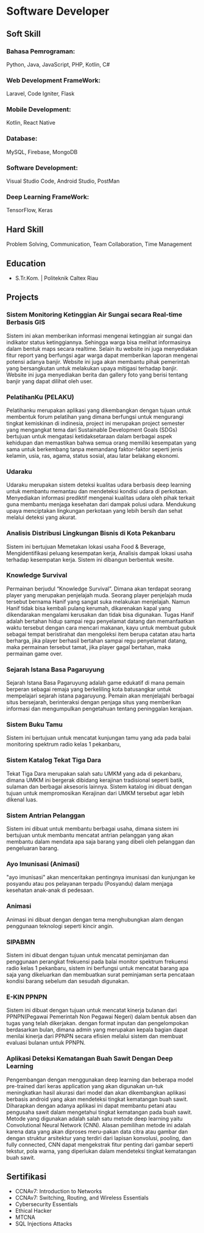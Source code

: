 # Software Developer

## Soft Skill
### Bahasa Pemrograman: 
 Python, Java, JavaScript, PHP, Kotlin, C#
### Web Development FrameWork: 
 Laravel, Code Igniter, Flask
### Mobile Development: 
 Kotlin, React Native
### Database: 
 MySQL, Firebase, MongoDB
### Software Development: 
 Visual Studio Code, Android Studio, PostMan
### Deep Learning FrameWork: 
 TensorFlow, Keras

## Hard Skill
Problem Solving, Communication, Team Collaboration, Time Management
## Education
- S.Tr.Kom. | Politeknik Caltex Riau 						       		

## Projects
### Sistem Monitoring Ketinggian Air Sungai secara Real-time Berbasis GIS

Sistem ini akan memberikan informasi mengenai ketinggian air sungai dan indikator status ketinggiannya. Sehingga warga bisa melihat informasinya dalam bentuk maps secara realtime. Selain itu website ini juga menyediakan fitur report yang berfungsi agar warga dapat memberikan laporan mengenai potensi adanya banjir. Website ini juga akan membantu pihak pemerintah yang bersangkutan untuk melakukan upaya mitigasi terhadap banjir. Website ini juga menyediakan berita dan gallery foto yang berisi tentang banjir yang dapat dilihat oleh user.


### PelatihanKu (PELAKU)

Pelatihanku merupakan aplikasi yang dikembangkan dengan tujuan untuk membentuk forum pelatihan yang dimana berfungsi untuk mengurangi tingkat kemiskinan di indinesia, project ini merupakan project semester yang mengangkat tema dari Sustainable Development Goals (SDGs) bertujuan untuk mengatasi ketidaksetaraan dalam berbagai aspek kehidupan dan memastikan bahwa semua orang memiliki kesempatan yang sama untuk berkembang tanpa memandang faktor-faktor seperti jenis kelamin, usia, ras, agama, status sosial, atau latar belakang ekonomi.


### Udaraku

Udaraku merupakan sistem deteksi kualitas udara berbasis deep learning untuk membantu memantau dan mendeteksi kondisi udara di perkotaan. Menyediakan informasi prediktif mengenai kualitas udara oleh pihak terkait guna membantu menjaga kesehatan dari dampak polusi udara. Mendukung upaya menciptakan lingkungan perkotaan yang lebih bersih dan sehat melalui deteksi yang
akurat.


### Analisis Distribusi Lingkungan Bisnis di Kota Pekanbaru

Sistem ini bertujuan Memetakan lokasi usaha Food & Beverage, Mengidentifikasi peluang kesempatan kerja, Analisis dampak lokasi usaha terhadap kesempatan kerja. Sistem ini dibangun berbentuk wesite.


### Knowledge Survival

Permainan berjudul “Knowledge Survival”. Dimana akan terdapat seorang player yang merupakan penjelajah muda. Seorang player penjelajah muda tersebut bernama Hanif yang sangat suka melakukan menjelajah. Namun Hanif tidak bisa kembali pulang kerumah, dikarenakan kapal yang dikendarakan mengalami kerusakan dan tidak bisa digunakan. Tugas Hanif adalah bertahan hidup sampai regu penyelamat datang dan memanfaatkan waktu tersebut dengan cara mencari makanan, kayu untuk membuat gubuk sebagai tempat beristirahat dan mengoleksi item berupa catatan atau harta berharga, jika player berhasil bertahan sampai regu penyelamat datang, maka permainan tersebut tamat, jika player gagal bertahan, maka permainan game over.


### Sejarah Istana Basa Pagaruyung
Sejarah Istana Basa Pagaruyung adalah game edukatif di mana pemain berperan sebagai remaja yang berkeliling kota batusangkar untuk mempelajari sejarah istana pagaruyung. Pemain akan menjelajahi berbagai situs bersejarah, berinteraksi dengan penjaga situs yang memberikan informasi dan mengumpulkan pengetahuan tentang peninggalan kerajaan. 


### Sistem Buku Tamu
Sistem ini bertujuan untuk mencatat kunjungan tamu yang ada pada balai monitoring spektrum radio kelas 1 pekanbaru,


### Sistem Katalog Tekat Tiga Dara

Tekat Tiga Dara merupakan salah satu UMKM yang ada di pekanbaru, dimana UMKM ini bergerak dibidang kerajinan tradisional seperti batik, sulaman dan berbagai aksesoris lainnya. Sistem katalog ini dibuat dengan tujuan untuk mempromosikan Kerajinan dari UMKM tersebut agar lebih dikenal luas.


### Sistem Antrian Pelanggan

Sistem ini dibuat untuk membantu berbagai usaha, dimana sistem ini bertujuan untuk membantu mencatat antrian pelanggan yang akan membantu dalam mendata apa saja barang yang dibeli oleh pelanggan dan pengeluaran barang.


### Ayo Imunisasi (Animasi)

"ayo imunisasi" akan menceritakan pentingnya imunisasi dan  kunjungan ke posyandu atau pos pelayanan terpadu (Posyandu) dalam menjaga kesehatan anak-anak di pedesaan.


### Animasi

Animasi ini dibuat dengan dengan tema menghubungkan alam dengan penggunaan teknologi seperti kincir angin.


### SIPABMN

Sistem ini dibuat dengan tujuan untuk mencatat peminjaman dan penggunaan perangkat frekuensi pada balai monitor spektrum frekuensi radio kelas 1 pekanbaru, sistem ini berfungsi untuk mencatat barang apa saja yang dikeluarkan dan membuatkan surat peminjaman serta pencataan kondisi barang sebelum dan sesudah digunakan.


### E-KIN PPNPN

Sistem ini dibuat dengan tujuan untuk mencatat kinerja bulanan dari PPNPN(Pegawai Pemerintah Non Pegawai Negeri) dalam bentuk absen dan tugas yang telah dikerjakan. dengan format inputan dan pengelompokan berdasarkan bulan, dimana admin yang merupakan kepala bagian dapat menilai kinerja dari PPNPN secara efisien melalui sistem dan membuat evaluasi bulanan untuk PPNPN. 


### Aplikasi Deteksi Kematangan Buah Sawit Dengan Deep Learning

Pengembangan dengan menggunakan deep learning dan beberapa model pre-trained dari keras application yang akan digunakan un-tuk meningkatkan hasil akurasi dari model dan akan dikembangkan aplikasi berbasis android yang akan mendeteksi tingkat kematangan buah sawit. Diharapkan dengan adanya aplikasi ini dapat membantu petani atau pengusaha sawit dalam mengetahui tingkat kematangan pada buah sawit. Metode yang digunakan adalah salah satu metode deep learning yaitu Convolutional Neural Network (CNN). Alasan pemilihan metode ini adalah karena data yang akan diproses meru-pakan data citra atau gambar dan dengan struktur arsitektur yang terdiri dari lapisan konvolusi, pooling, dan fully connected, CNN dapat mengekstrak fitur penting dari gambar seperti tekstur, pola warna, yang diperlukan dalam mendeteksi tingkat kematangan buah sawit.

## Sertifikasi
- CCNAv7: Introduction to Networks
- CCNAv7: Switching, Routing, and Wireless Essentials
- Cybersecurity Essentials
- Ethical Hacker
- MTCNA
- SQL Injections Attacks





